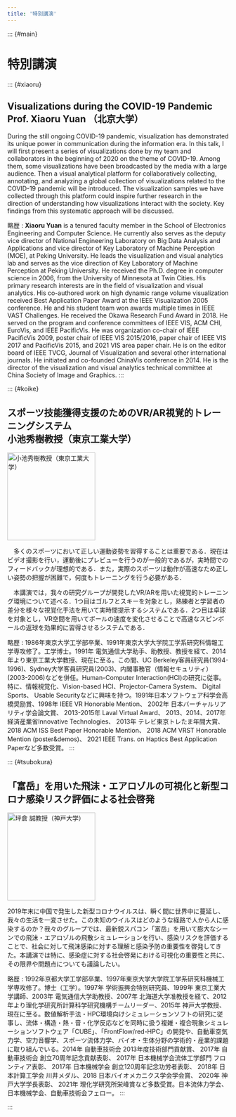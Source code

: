 ```yaml
---
title: '特別講演'
---
```


::: {#main}

# 特別講演

::: {#xiaoru}
## Visualizations during the COVID-19 Pandemic<br/>Prof. Xiaoru Yuan （北京大学）

During the still ongoing COVID-19 pandemic, visualization has demonstrated its unique power in communication during the information era. In this talk, I will first present a series of visualizations done by my team and collaborators in the beginning of 2020 on the theme of COVID-19. Among them, some visualizations have been broadcasted by the media with a large audience. Then a visual analytical platform for collaboratively collecting, annotating, and analyzing a global collection of visualizations related to the COVID-19 pandemic will be introduced. The visualization samples we have collected through this platform could inspire further research in the direction of understanding how visualizations interact with the society. Key findings from this systematic approach will be discussed.

略歴
: **Xiaoru Yuan** is a tenured faculty member in the School of Electronics Engineering and Computer Science. He currently also serves as the deputy vice director of National Engineering Laboratory on Big Data Analysis and Applications and vice director of Key Laboratory of Machine Perception (MOE), at Peking University. He leads the visualization and visual analytics lab and serves as the vice direction of Key Laboratory of Machine Perception at Peking University. He received the Ph.D. degree in computer science in 2006, from the University of Minnesota at Twin Cities. His primary research interests are in the field of visualization and visual analytics. His co-authored work on high dynamic range volume visualization received Best Application Paper Award at the IEEE Visualization 2005 conference. He and his student team won awards multiple times in IEEE VAST Challenges. He received the Okawa Research Fund Award in 2018. He served on the program and conference committees of IEEE VIS, ACM CHI, EuroVis, and IEEE PacificVis. He was organization co-chair of IEEE PacificVis 2009, poster chair of IEEE VIS 2015/2016, paper chair of IEEE VIS 2017 and PacificVis 2015, and 2021 VIS area paper chair. He is on the editor board of IEEE TVCG, Journal of Visualization and several other international journals. He initiated and co-founded ChinaVis conference in 2014. He is the director of the visualization and visual analytics technical committee at China Society of Image and Graphics.
:::

::: {#koike}
## スポーツ技能獲得支援のためのVR/AR視覚的トレーニングシステム<br/>小池秀樹教授（東京工業大学）

<img width="200px" src="images/people/Hideki_Koike.jpg" alt="小池秀樹教授（東京工業大学）"></img>

　多くのスポーツにおいて正しい運動姿勢を習得することは重要である．現在はビデオ撮影を行い，運動後にプレビューを行うのが一般的であるが，実時間でのフィードバックが理想的である．また，実際のスポーツは動作が高速なため正しい姿勢の把握が困難で，何度もトレーニングを行う必要がある．

　本講演では，我々の研究グループが開発したVR/ARを用いた視覚的トレーニング環境について述べる．1つ目はゴルフとスキーを対象とし，熟練者と学習者の差分を様々な視覚化手法を用いて実時間提示するシステムである．2つ目は卓球を対象とし，VR空間を用いてボールの速度を変化させることで高速なスピンボールの返球を効果的に習得させるシステムである．

略歴
: 1986年東京大学工学部卒業、1991年東京大学大学院工学系研究科情報工学専攻修了。工学博士。1991年 電気通信大学助手、助教授、教授を経て、2014年より東京工業大学教授、現在に至る。この間、UC Berkeley客員研究員(1994-1996)、Sydney大学客員研究員(2003)、内閣事務官（情報セキュリティ）(2003-2006)などを併任。Human-Computer Interaction(HCI)の研究に従事。特に、情報視覚化、Vision-based HCI、Projector-Camera System、 Digital Sports、 Usable Securityなどに興味を持つ。1991年日本ソフトウェア科学会高橋奨励賞、1998年 IEEE VR Honorable Mention、 2002年 日本バーチャルリアリティ学会論文賞、 2013-2015年 Laval Virtual Award、 2013、2014、2017年 経済産業省Innovative Technologies、 2013年 テレビ東京トレたま年間大賞、2018 ACM ISS Best Paper Honorable Mention、 2018 ACM VRST Honorable Mention (poster&demos)、 2021 IEEE Trans. on Haptics Best Application Paperなど多数受賞。
:::

::: {#tsubokura}
## 「富岳」を用いた飛沫・エアロゾルの可視化と新型コロナ感染リスク評価による社会啓発

<img width="200px" src="images/people/Makoto_Tsubokura.jpg" alt="坪倉 誠教授（神戸大学）"></img>

2019年末に中国で発生した新型コロナウイルスは、瞬く間に世界中に蔓延し、我々の生活を一変させた。この未知のウイルスはどのような経路で人から人に感染するのか？我々のグループでは、最新鋭スパコン「富岳」を用いて膨大なシーンでの飛沫・エアロゾルの飛散シミュレーションを行い、感染リスクを評価することで、社会に対して飛沫感染に対する理解と感染予防の重要性を啓発してきた。本講演では特に、感染症に対する社会啓発における可視化の重要性と共に、その限界や問題点についても議論したい。

略歴
: 1992年京都大学工学部卒業、1997年東京大学大学院工学系研究科機械工学専攻修了。博士（工学）。1997年 学術振興会特別研究員、1999年 東京工業大学講師、2003年 電気通信大学助教授、2007年 北海道大学准教授を経て、2012年より理化学研究所計算科学研究機構チームリーダー、2015年 神戸大学教授、現在に至る。数値解析手法・HPC環境向けシミュレーションソフトの研究に従事し、流体・構造・熱・音・化学反応などを同時に扱う複雑・複合現象シミュレーションソフトウェア「CUBE」、「FrontFlow/red-HPC」の開発や、自動車空気力学、空力音響学、スポーツ流体力学、バイオ・生体分野の学術的・産業的課題に取り組んでいる。2014年 自動車技術会 2013年度技術部門貢献賞、 2017年 自動車技術会 創立70周年記念貢献表彰、 2017年 日本機械学会流体工学部門 フロンティア表彰、 2017年 日本機械学会 創立120周年記念功労者表彰、 2018年 日本計算工学会 川井メダル、2018 日本バイオメカニクス学会学会賞、 2020年 神戸大学学長表彰、 2021年 理化学研究所栄峰賞など多数受賞。日本流体力学会、日本機械学会、自動車技術会フェロー。
:::

:::
